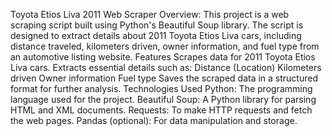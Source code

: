 Toyota Etios Liva 2011 Web Scraper
Overview:
This project is a web scraping script built using Python's Beautiful Soup library. The script is designed to extract details about 2011 Toyota Etios Liva cars, including distance traveled, kilometers driven, owner information, and fuel type from an automotive listing website.
Features
Scrapes data for 2011 Toyota Etios Liva cars.
Extracts essential details such as:
Distance (Location)
Kilometers driven
Owner information
Fuel type
Saves the scraped data in a structured format for further analysis.
Technologies Used
Python: The programming language used for the project.
Beautiful Soup: A Python library for parsing HTML and XML documents.
Requests: To make HTTP requests and fetch the web pages.
Pandas (optional): For data manipulation and storage.
